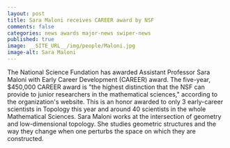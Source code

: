 ```yaml
---
layout: post
title: Sara Maloni receives CAREER award by NSF
comments: false
categories: news awards major-news swiper-news
published: true
image: __SITE_URL__/img/people/Maloni.jpg
image-alt: Sara Maloni
---
```


The National Science Fundation has awarded Assistant Professor Sara Maloni with Early Career Development (CAREER) award. The five-year, \$450,000 CAREER award is "the highest distinction that the NSF can provide to junior researchers in the mathematical sciences," according to the organization's website. This is an honor awarded to only 3 early-career scientists in Topology this year and around 40 scientists in the whole Mathematical Sciences. Sara Maloni works at the intersection of geometry and low-dimensional topology. She studies geometric structures and the way they change when one perturbs the space on which they are constructed.